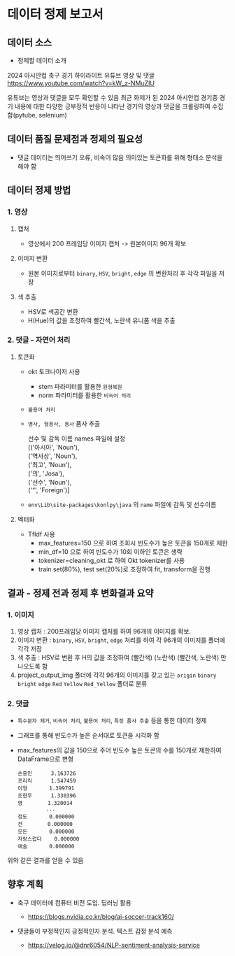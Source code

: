 # 데이터 정제 보고서
## 데이터 소스
- 정제할 데이터 소개

2024 아시안컵 축구 경기 하이라이트 유튜브 영상 및 댓글  
https://www.youtube.com/watch?v=kW_z-NMuZIU

유튜브는 영상과 댓글을 모두 확인할 수 있음
최근 화제가 된 2024 아시안컵 경기중 경기 내용에 대한 다양한 긍부정적 반응이 나타난 경기의 영상과 댓글을 크롤링하여 수집함(pytube, selenium)



## 데이터 품질 문제점과 정제의 필요성

- 댓글 데이터는 띄어쓰기 오류, 비속어 많음
 의미있는 토큰화를 위해 형태소 분석을 해야 함



## 데이터 정제 방법
### 1. 영상 
1) 캡처 
   - 영상에서 200 프레임당 이미지 캡처 -> 원본이미지 96개 확보

2) 이미지 변환
   - 원본 이미지로부터 `binary`, `HSV`, `bright`, `edge` 의 변환처리 후 각각 파일을 저장

3) 색 추출
   - HSV로 색공간 변환
   - H(Hue)의 값을 조정하여 빨간색, 노란색 유니폼 색을 추출  

### 2. 댓글 - 자연어 처리 
1) 토큰화 
   -  okt 토크나이저 사용
      -  stem 파라미터를 활용한 `원형복원`
      -  norm 파라미터를 활용한 `비속어 처리`
   -  `불용어 처리`
   -  `명사, 형용사, 동사` 품사 추출<br/>

      선수 및 감독 이름  names 파일에 설정<br/>
      [('아시아', 'Noun'),<br/>
      ('역사상', 'Noun'),<br/>
      ('최고', 'Noun'),<br/>
      ('의', 'Josa'),<br/>
      ('선수', 'Noun'),<br/>
      ('“', 'Foreign')]<br/>
   - `env\Lib\site-packages\konlpy\java` 의 `name` 파일에 감독 및 선수이름 

2) 벡터화
   - TfIdf 사용
      - max_features=150 으로 하여 조회시 빈도수가 높은 토큰을 150개로 제한
      - min_df=10 으로 하여 빈도수가 10회 이하인 토큰은 생략
      - tokenizer=cleaning_okt 로 하여 Okt tokenizer를 사용
      - train set(80%), test set(20%)로 조정하여 fit, transform을 진행

## 결과 - 정제 전과 정제 후 변화결과 요약

### 1. 이미지    
1) 영상 캡처 : 200프레임당 이미지 캡처를 하여 96개의 이미지를 확보.
2) 이미지 변환 : `binary`, `HSV`, `bright`, `edge` 처리를 하여 각 96개의 이미지를 폴더에 각각 저장
3) 색 추출 : HSV로 변환 후 H의 값을 조정하여 (빨간색) (노란색) (빨간색, 노란색) 만 나오도록 함
4) project_output_img 폴더에 각각 96개의 이미지를 갖고 있는 `origin` `binary` `bright` `edge` `Red` `Yellow` `Red_Yellow` 폴더로 분류


### 2. 댓글 
- `특수문자 제거`, `비속어 처리`, `불용어 처리`, `특정 품사 추출` 등을 통한 데이터 정제
- 그래프를 통해 빈도수가 높은 순서대로 토큰을 시각화 함
- max_features의 값을 150으로 주어 빈도수 높은 토큰의 수를 150개로 제한하여 DataFrame으로 변형

   ```
   손흥민      3.163726
   프리킥      1.547459
   이형       1.399791
   조현우      1.330396
   명        1.320014
            ...   
   정도       0.000000
   전        0.000000
   모든       0.000000
   자랑스럽다    0.000000
   예술       0.000000
   ```
위와 같은 결과를 얻을 수 있음

## 향후 계획

- 축구 데이터에 컴퓨터 비전 도입. 딥러닝 활용<br/>
  - https://blogs.nvidia.co.kr/blog/ai-soccer-track160/

- 댓글들이 부정적인지 긍정적인지 분석. 텍스트 감정 분석 예측
  - https://velog.io/@dnr6054/NLP-sentiment-analysis-service